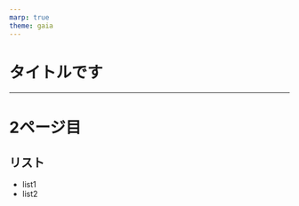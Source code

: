 ```yaml
---
marp: true
theme: gaia
---
```

# タイトルです

---
<!-- footer: フッターの文字列です -->
<!-- paginate: true -->
# 2ページ目
## リスト
* list1
* list2